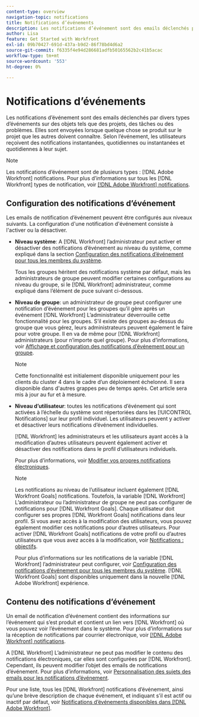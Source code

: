 ```yaml
---
content-type: overview
navigation-topic: notifications
title: Notifications d’événements
description: Les notifications d’événement sont des emails déclenchés par divers types d’événements sur des objets tels que des projets, des tâches ou des problèmes. Elles sont envoyées lorsque quelque chose se produit sur le projet que les autres doivent connaître. Selon l’événement, les utilisateurs reçoivent des notifications instantanées, quotidiennes ou instantanées et quotidiennes à leur sujet.
author: Lisa
feature: Get Started with Workfront
exl-id: 09b70427-691d-437a-b9d2-86f78bd4d6a2
source-git-commit: f6335f4e94d286681adfb50165562b2c41b5acac
workflow-type: tm+mt
source-wordcount: '553'
ht-degree: 0%

---
```


# Notifications d’événements

Les notifications d’événement sont des emails déclenchés par divers types d’événements sur des objets tels que des projets, des tâches ou des problèmes. Elles sont envoyées lorsque quelque chose se produit sur le projet que les autres doivent connaître. Selon l’événement, les utilisateurs reçoivent des notifications instantanées, quotidiennes ou instantanées et quotidiennes à leur sujet.

>[!NOTE]
>
>Les notifications d’événement sont de plusieurs types : [!DNL Adobe Workfront] notifications. Pour plus d’informations sur tous les [!DNL Workfront] types de notification, voir [[!DNL Adobe Workfront] notifications](../../workfront-basics/using-notifications/wf-notifications.md).

## Configuration des notifications d’événement

Les emails de notification d’événement peuvent être configurés aux niveaux suivants. La configuration d&#39;une notification d&#39;événement consiste à l&#39;activer ou la désactiver.

* **Niveau système**: A [!DNL Workfront] l’administrateur peut activer et désactiver des notifications d’événement au niveau du système, comme expliqué dans la section [Configuration des notifications d’événement pour tous les membres du système](../../administration-and-setup/manage-workfront/emails/configure-event-notifications-for-everyone-in-the-system.md).

  Tous les groupes héritent des notifications système par défaut, mais les administrateurs de groupe peuvent modifier certaines configurations au niveau du groupe, si le [!DNL Workfront] administrateur, comme expliqué dans l’élément de puce suivant ci-dessous.

* **Niveau de groupe**: un administrateur de groupe peut configurer une notification d’événement pour les groupes qu’il gère après un événement [!DNL Workfront] L’administrateur déverrouille cette fonctionnalité pour les groupes. S’il existe des groupes au-dessus du groupe que vous gérez, leurs administrateurs peuvent également le faire pour votre groupe. Il en va de même pour [!DNL Workfront] administrateurs (pour n’importe quel groupe). Pour plus d’informations, voir [Affichage et configuration des notifications d’événement pour un groupe](../../administration-and-setup/manage-groups/create-and-manage-groups/view-and-configure-event-notifications-group.md).

  >[!NOTE]
  >
  >Cette fonctionnalité est initialement disponible uniquement pour les clients du cluster 4 dans le cadre d’un déploiement échelonné. Il sera disponible dans d&#39;autres grappes peu de temps après. Cet article sera mis à jour au fur et à mesure.

* **Niveau d’utilisateur**: toutes les notifications d’événement qui sont activées à l’échelle du système sont répertoriées dans les [!UICONTROL Notifications] sur leur profil individuel. Les utilisateurs peuvent y activer et désactiver leurs notifications d’événement individuelles.

  [!DNL Workfront] les administrateurs et les utilisateurs ayant accès à la modification d’autres utilisateurs peuvent également activer et désactiver des notifications dans le profil d’utilisateurs individuels.

  Pour plus d’informations, voir [Modifier vos propres notifications électroniques](../../workfront-basics/using-notifications/activate-or-deactivate-your-own-event-notifications.md).

  >[!NOTE]
  >
  >Les notifications au niveau de l’utilisateur incluent également [!DNL Workfront Goals] notifications. Toutefois, la variable [!DNL Workfront] L’administrateur ou l’administrateur de groupe ne peut pas configurer de notifications pour [!DNL Workfront Goals]. Chaque utilisateur doit configurer ses propres [!DNL Workfront Goals] notifications dans leur profil. Si vous avez accès à la modification des utilisateurs, vous pouvez également modifier ces notifications pour d’autres utilisateurs. Pour activer [!DNL Workfront Goals] notifications de votre profil ou d’autres utilisateurs que vous avez accès à la modification, voir [Notifications : objectifs](../../workfront-basics/using-notifications/notifications-goals.md).

  Pour plus d’informations sur les notifications de la variable [!DNL Workfront] l’administrateur peut configurer, voir [Configuration des notifications d’événement pour tous les membres du système](../../administration-and-setup/manage-workfront/emails/configure-event-notifications-for-everyone-in-the-system.md). [!DNL Workfront Goals] sont disponibles uniquement dans la nouvelle [!DNL Adobe Workfront] expérience.

## Contenu des notifications d’événement

Un email de notification d’événement contient des informations sur l’événement qui s’est produit et contient un lien vers [!DNL Workfront] où vous pouvez voir l’événement dans le système. Pour plus d’informations sur la réception de notifications par courrier électronique, voir [[!DNL Adobe Workfront] notifications](../../workfront-basics/using-notifications/wf-notifications.md).

A [!DNL Workfront] L’administrateur ne peut pas modifier le contenu des notifications électroniques, car elles sont configurées par [!DNL Workfront]. Cependant, ils peuvent modifier l’objet des emails de notifications d’événement. Pour plus d’informations, voir [Personnalisation des sujets des emails pour les notifications d’événement](../../administration-and-setup/manage-workfront/emails/custom-email-subjects-event-notification.md).

Pour une liste, tous les [!DNL Workfront] notifications d’événement, ainsi qu’une brève description de chaque événement, et indiquant s’il est actif ou inactif par défaut, voir [Notifications d’événements disponibles dans [!DNL Adobe Workfront]](../../administration-and-setup/manage-workfront/emails/event-notifications-available-in-wf.md).
